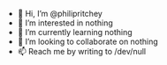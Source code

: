 - 👋 Hi, I’m @philipritchey
- 👀 I’m interested in nothing
- 🌱 I’m currently learning nothing
- 💞️ I’m looking to collaborate on nothing
- 📫 Reach me by writing to /dev/null

<!---
philipritchey/philipritchey is a ✨ special ✨ repository because its `README.md` (this file) appears on your GitHub profile.
You can click the Preview link to take a look at your changes.
--->

